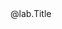 <style>
.box {
  display: Inline-block;  
  text-align: center;
  padding: 15px;
  background-color: #21AC96;
  border-radius: 10px;
  align-items: Center;
  display: flex;
  justify-content: center;
  }

</style>

<center>@lab.Title</center>

<br>
